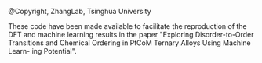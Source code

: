 @Copyright, ZhangLab, Tsinghua University

These code have been made available to facilitate the reproduction of the DFT and machine learning results in the paper "Exploring Disorder-to-Order Transitions and Chemical Ordering in PtCoM Ternary Alloys Using Machine Learn- ing Potential".
